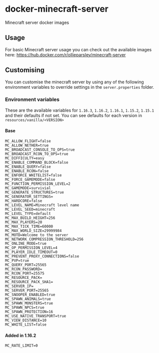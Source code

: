 # docker-minecraft-server
Minecraft server docker images

## Usage

For basic Minecraft server usage you can check out the available images here: https://hub.docker.com/r/ollieparsley/minecraft-server

## Customising

You can customise the minecraft server by using any of the following environment variables to override settings in the `server.properties` folder.

### Environment variables

These are the available variables for `1.16.3`, `1.16.2`, `1.16.1`, `1.15.2`, `1.15.1` and their defaults if not set. You can see defaults for each version in `resources/vanilla/<VERSION>`

#### Base

```
MC_ALLOW_FLIGHT=false
MC_ALLOW_NETHER=true
MC_BROADCAST_CONSOLE_TO_OPS=true
MC_BROADCAST_RCON_TO_OPS=true
MC_DIFFICULTY=easy
MC_ENABLE_COMMAND_BLOCK=false
MC_ENABLE_QUERY=false
MC_ENABLE_RCON=false
MC_ENFORCE_WHITELIST=false
MC_FORCE_GAMEMODE=false
MC_FUNCTION_PERMISSION_LEVEL=2
MC_GAMEMODE=survivial
MC_GENERATE_STRUCTURES=true
MC_GENERATOR_SETTINGS=
MC_HARDCORE=false
MC_LEVEL_NAME=Minecraft level name
MC_LEVEL_SEED=minecraft
MC_LEVEL_TYPE=default
MC_MAX_BUILD_HEIGHT=256
MC_MAX_PLAYERS=20
MC_MAX_TICK_TIME=60000
MC_MAX_WORLD_SIZE=29999984
MC_MOTD=Welcome to the server
MC_NETWORK_COMPRESSION_THRESHOLD=256
MC_ONLINE_MODE=true
MC_OP_PERMISSION_LEVEL=4
MC_PLAYER_IDLE_TIMEOUT=0
MC_PREVENT_PROXY_CONNECTIONS=false
MC_PVP=true
MC_QUERY_PORT=25565
MC_RCON_PASSWORD=
MC_RCON_PORT=25575
MC_RESOURCE_PACK=
MC_RESOURCE_PACK_SHA1=
MC_SERVER_IP=
MC_SERVER_PORT=25565
MC_SNOOPER_ENABLED=true
MC_SPAWN_ANIMALS=true
MC_SPAWN_MONSTERS=true
MC_SPAWN_NPCS=true
MC_SPAWN_PROTECTION=16
MC_USE_NATIVE_TRANSPORT=true
MC_VIEW_DISTANCE=10
MC_WHITE_LIST=false

```

#### Added in 1.16.2

```
MC_RATE_LIMIT=0
```

